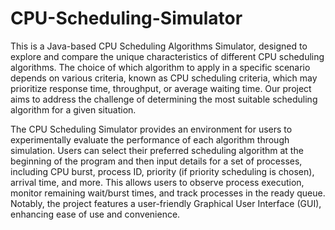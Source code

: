 # CPU-Scheduling-Simulator
This is a Java-based CPU Scheduling Algorithms Simulator, designed to explore and compare the unique characteristics of different CPU scheduling algorithms. The choice of which algorithm to apply in a specific scenario depends on various criteria, known as CPU scheduling criteria, which may prioritize response time, throughput, or average waiting time. Our project aims to address the challenge of determining the most suitable scheduling algorithm for a given situation.

The CPU Scheduling Simulator provides an environment for users to experimentally evaluate the performance of each algorithm through simulation. Users can select their preferred scheduling algorithm at the beginning of the program and then input details for a set of processes, including CPU burst, process ID, priority (if priority scheduling is chosen), arrival time, and more. This allows users to observe process execution, monitor remaining wait/burst times, and track processes in the ready queue. Notably, the project features a user-friendly Graphical User Interface (GUI), enhancing ease of use and convenience.
